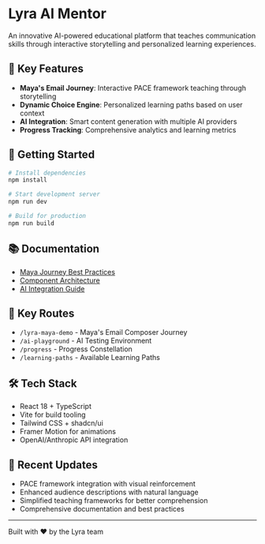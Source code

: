 # Lyra AI Mentor

An innovative AI-powered educational platform that teaches communication skills through interactive storytelling and personalized learning experiences.

## 🌟 Key Features

- **Maya's Email Journey**: Interactive PACE framework teaching through storytelling
- **Dynamic Choice Engine**: Personalized learning paths based on user context
- **AI Integration**: Smart content generation with multiple AI providers
- **Progress Tracking**: Comprehensive analytics and learning metrics

## 🚀 Getting Started

```bash
# Install dependencies
npm install

# Start development server
npm run dev

# Build for production
npm run build
```

## 📚 Documentation

- [Maya Journey Best Practices](docs/MAYA_JOURNEY_BEST_PRACTICES.md)
- [Component Architecture](docs/COMPONENT_ARCHITECTURE.md)
- [AI Integration Guide](docs/AI_INTEGRATION.md)

## 🎯 Key Routes

- `/lyra-maya-demo` - Maya's Email Composer Journey
- `/ai-playground` - AI Testing Environment
- `/progress` - Progress Constellation
- `/learning-paths` - Available Learning Paths

## 🛠️ Tech Stack

- React 18 + TypeScript
- Vite for build tooling
- Tailwind CSS + shadcn/ui
- Framer Motion for animations
- OpenAI/Anthropic API integration

## 📝 Recent Updates

- PACE framework integration with visual reinforcement
- Enhanced audience descriptions with natural language
- Simplified teaching frameworks for better comprehension
- Comprehensive documentation and best practices

---

Built with ❤️ by the Lyra team